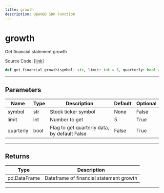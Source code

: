 ```yaml
---
title: growth
description: OpenBB SDK Function
---
```


# growth

Get financial statement growth

Source Code: [[link](https://github.com/OpenBB-finance/OpenBBTerminal/tree/main/openbb_terminal/stocks/fundamental_analysis/fmp_model.py#L505)]

```python
def get_financial_growth(symbol: str, limit: int = 5, quarterly: bool = False) -> pd.DataFrame
```

---

## Parameters

| Name | Type | Description | Default | Optional |
| ---- | ---- | ----------- | ------- | -------- |
| symbol | str | Stock ticker symbol | None | False |
| limit | int | Number to get | 5 | True |
| quarterly | bool | Flag to get quarterly data, by default False | False | True |


---

## Returns

| Type | Description |
| ---- | ----------- |
| pd.DataFrame | Dataframe of financial statement growth |
---


